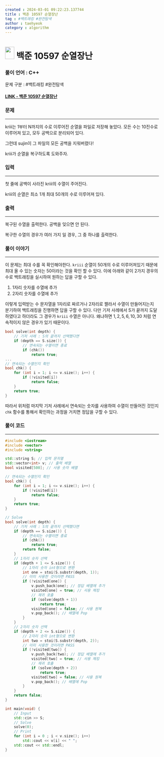 ```yaml
---
created : 2024-03-01 09:22:23.137744
title : 백준 10597 순열장난
tag : #백트래킹 #완전탐색
author : taehyeok
category : algorithm
---
```

# <img src="https://d2gd6pc034wcta.cloudfront.net/tier/11.svg" width="30" height="40"> 백준 10597 순열장난


### 풀이 언어 : C++

문제 구분 : #백트래킹 #완전탐색
#### [LINK - 백준 10597 순열장난](https://www.acmicpc.net/problem/10597)

### 문제
<hr>

kriii는 1부터 N까지의 수로 이루어진 순열을 파일로 저장해 놓았다. 모든 수는 10진수로 이루어져 있고, 모두 공백으로 분리되어 있다.

그런데 sujin이 그 파일의 모든 공백을 지워버렸다!

kriii가 순열을 복구하도록 도와주자.

### 입력
<hr>

첫 줄에 공백이 사라진 kriii의 수열이 주어진다.

kriii의 순열은 최소 1개 최대 50개의 수로 이루어져 있다.
### 출력
<hr>

복구된 수열을 출력한다. 공백을 잊으면 안 된다.

복구한 수열의 경우가 여러 가지 일 경우, 그 중 하나를 출력한다.
### 풀이 이야기
<hr>

이 문제는 최대 수를 꼭 확인해야한다. `kriii` 순열이 50개의 수로 이루어져있기 때문에 최대 올 수 있는 숫자는 50이라는 것을 확인 할 수 있다. 이에 아래와 같이 2가지 경우의 수로 백트래킹을 실시하여 원하는 답을 구할 수 있다.

1. 1자리 숫자를 수열에 추가
2. 2자리 숫자를 수열에 추가

이렇게 입력받는 수 문자열을 1자리로 짜르거나 2자리로 짤라서 수열이 만들어지는지 분기하여 백트래킹을 진행하면 답을 구할 수 있다. 다만 기저 사례에서 S가 끝까지 도달하였다고 하더라도 그 경우가 `kriii` 수열은 아니다. 왜냐하면 $1, 2, 5, 6, 10, 30$ 처럼 연속적이지 않은 경우가 있기 때문이다.

```c++
bool solve(int depth) {
    // 기저 사례 : S의 끝까지 선택했다면
    if (depth == S.size()) {
        // 연속되는 수열이면 종료
        if (chk())
            return true;
...
// 연속되는 수열인지 확인
bool chk() {
    for (int i = 1; i <= v.size(); i++) {
        if (!visited[i])
            return false;
    }
    return true;
}
```

따라서 위처럼 마지막 기저 사례에서 연속되는 숫자를 사용하여 수열이 만들어진 것인지 `chk` 함수를 통해서 확인하는 과정을 거치면 정답을 구할 수 있다.

### 풀이 코드
<hr>

``` c++
#include <iostream>
#include <vector>
#include <string>

std::string S; // 입력 문자열
std::vector<int> v; // 출력 배열
bool visited[500]; // 사용 숫자 배열

// 연속되는 수열인지 확인
bool chk() {
    for (int i = 1; i <= v.size(); i++) {
        if (!visited[i])
            return false;
    }
    return true;
}

// Solve
bool solve(int depth) {
    // 기저 사례 : S의 끝까지 선택했다면
    if (depth == S.size()) {
        // 연속되는 수열이면 종료
        if (chk())
            return true;
        return false;
    }
    // 1자리 숫자 선택
    if (depth + 1 <= S.size()) {
        // 1자리 숫자 int형으로 변환
        int one = stoi(S.substr(depth, 1));
        // 이미 사용한 것이라면 PASS
        if (!visited[one]) {
            v.push_back(one); // 정답 배열에 추가
            visited[one] = true; // 사용 체킹
            // 재귀 호출
            if (solve(depth + 1))
                return true;
            visited[one] = false; // 사용 원복
            v.pop_back(); // 배열에 Pop
        }
    }
    // 2자리 숫자 선택
    if (depth + 2 <= S.size()) {
        // 2자리 숫자 int형으로 변환
        int two = stoi(S.substr(depth, 2));
        // 이미 사용한 것이라면 PASS
        if (!visited[two]) {
            v.push_back(two); // 정답 배열에 추가
            visited[two] = true; // 사용 체킹
            // 재귀 호출
            if (solve(depth + 2))
                return true;
            visited[two] = false; // 사용 원복
            v.pop_back(); // 배열에 Pop
        }
    }
    return false;
}

int main(void) {
    // Input
    std::cin >> S;
    // Solve
    solve(0);
    // Print
    for (int i = 0 ; i < v.size(); i++)
        std::cout << v[i] << " ";
    std::cout << std::endl;
}
```
